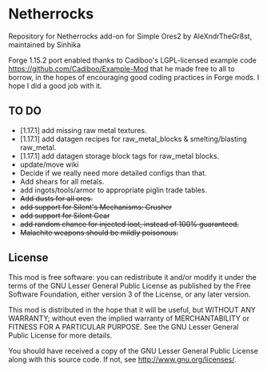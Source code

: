 # Netherrocks

Repository for Netherrocks add-on for Simple Ores2 by AleXndrTheGr8st, maintained by Sinhika

Forge 1.15.2 port enabled thanks to Cadiboo's LGPL-licensed example code 
<https://github.com/Cadiboo/Example-Mod> that he made free to all to borrow, 
in the hopes of encouraging good coding practices in
Forge mods. I hope I did a good job with it. 


TO DO
-----
* [1.17.1] add missing raw metal textures.
* [1.17.1] add datagen recipes for raw_metal_blocks & smelting/blasting raw_metal.
* [1.17.1] add datagen storage block tags for raw_metal blocks.
* update/move wiki 
* Decide if we really need more detailed configs than that.
* Add shears for all metals.
* add ingots/tools/armor to appropriate piglin trade tables.
* <s>Add dusts for all ores.</s>
* <s>add support for Silent's Mechanisms: Crusher</s>
* <s>add support for Silent Gear</s>
* <s>add random chance for injected loot, instead of 100% guaranteed.</s>
* <s>Malachite weapons should be mildly poisonous.</s>



License
-------

This mod is free software: you can redistribute it and/or modify it under the
terms of the GNU Lesser General Public License as published by the Free
Software Foundation, either version 3 of the License, or any later version.

This mod is distributed in the hope that it will be useful, but WITHOUT ANY
WARRANTY; without even the implied warranty of MERCHANTABILITY or FITNESS FOR A
PARTICULAR PURPOSE.  See the GNU Lesser General Public License for more
details.

You should have received a copy of the GNU Lesser General Public License along
with this source code.  If not, see <http://www.gnu.org/licenses/>.
